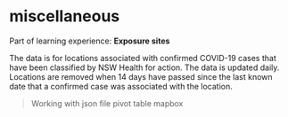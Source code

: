 # miscellaneous

Part of learning experience:
<b>Exposure sites</b>

The data is for locations associated with confirmed COVID-19 cases that have been classified by NSW Health for action. The data is updated daily. Locations are removed when 14 days have passed since the last known date that a confirmed case was associated with the location.

> Working with json file
> pivot table
> mapbox
